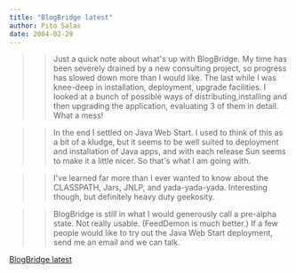 ```yaml
---
title: "BlogBridge latest"
author: Pito Salas
date: 2004-02-29
---
```



>>

>> Just a quick note about what's up with BlogBridge. My time has been
severely drained by a new consulting project, so progress has slowed down more
than I would like. The last while I was knee-deep in installation, deployment,
upgrade facilities. I looked at a bunch of possible ways of
distributing,installing and then upgrading the application, evaluating 3 of
them in detail. What a mess!

>>

>> In the end I settled on Java Web Start. I used to think of this as a bit of
a kludge, but it seems to be well suited to deployment and installation of
Java apps, and with each release Sun seems to make it a little nicer. So
that's what I am going with.

>>

>> I've learned far more than I ever wanted to know about the CLASSPATH, Jars,
JNLP, and yada-yada-yada. Interesting though, but definitely heavy duty
geekosity.

>>

>> BlogBridge is still in what I would generously call a pre-alpha state. Not
really usable. (FeedDemon is much better.) If a few people would like to try
out the Java Web Start deployment, send me an email and we can talk.


[BlogBridge latest](None)
